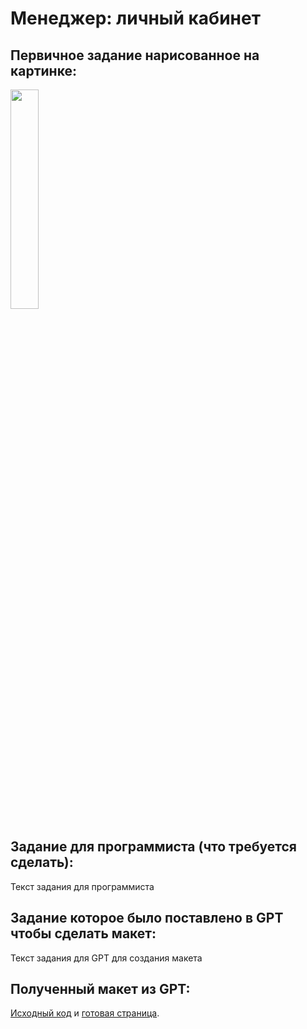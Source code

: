 # Менеджер: личный кабинет

## Первичное задание нарисованное на картинке:
<p >
    <img src="/wiki/manager-orders-new.jpg" width="30%">
</p>

## Задание для программиста (что требуется сделать):

Текст задания для программиста

## Задание которое было поставлено в GPT чтобы сделать макет:

Текст задания для GPT для создания макета

## Полученный макет из GPT:

[Исходный код](/wiki/pages/manager-orders-new.html) и <a href="https://htmlpreview.github.io?https://github.com/matveynator/restar/blob/main/wiki/pages/manager-orders-new.html">готовая страница</a>.
